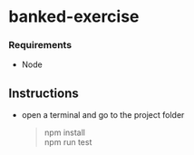 # banked-exercise

### Requirements

- Node

## Instructions

- open a terminal and go to the project folder
  > npm install  
  > npm run test
